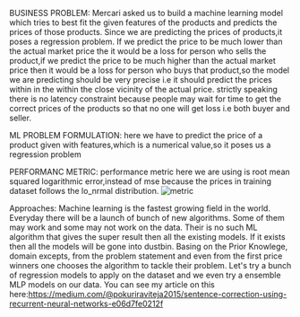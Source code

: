 BUSINESS PROBLEM:
  Mercari asked us to build a machine learning model which
tries to best fit the given features of the products and predicts the
prices of those products. Since we are predicting the prices of
products,it poses a regression problem. If we predict the price to
be much lower than the actual market price the it would be a loss
for person who sells the product,if we predict the price to be
much higher than the actual market price then it would be a loss
for person who buys that product,so the model we are predicting
should be very precise i.e it should predict the prices within in the
within the close vicinity of the actual price.
strictly speaking there is no latency constraint because
people may wait for time to get the correct prices of the products
so that no one will get loss i.e both buyer and seller.





ML PROBLEM FORMULATION:
   here we have to predict the price of a product given with features,which is a numerical value,so it poses us a regression problem





PERFORMANC METRIC:
  performance metric here we are using is root mean squared logarithmic error,instead of mse because the prices in training dataset follows the lo_nrmal distribution. 
   ![metric](https://user-images.githubusercontent.com/48234359/140683629-bb4ecbc3-69c3-4891-83b9-05da72c879bc.png)





Approaches:
Machine learning is the fastest growing field in the world.
Everyday there will be a launch of bunch of new algorithms. Some of them may work and some may not work on the data.
Their is no such ML algorithm that gives the super result then all the existing models. If it exists then all the models will be gone into dustbin.
Basing on the Prior Knowlege, domain excepts, from the problem statement and even from the first price winners one chooses the algorithm to tackle their problem.
Let's try a bunch of regression models to apply on the dataset and we even try a ensemble MLP models on our data.
You can see my article on this here:https://medium.com/@pokuriraviteja2015/sentence-correction-using-recurrent-neural-networks-e06d7fe0212f    
